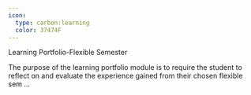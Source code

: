 ```yaml
---
icon:
  type: carbon:learning
  color: 37474F
---
```

Learning Portfolio-Flexible Semester

The purpose of the learning portfolio module is to require the student to reflect on and evaluate the experience gained from their chosen flexible sem ... 
